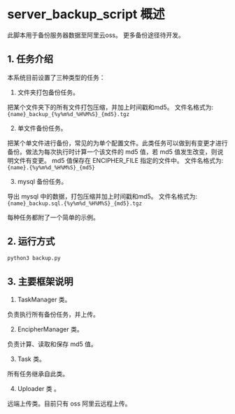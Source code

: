 # server_backup_script 概述

此脚本用于备份服务器数据至阿里云oss。 更多备份途径待开发。

## 1. 任务介绍

本系统目前设置了三种类型的任务：

1) 文件夹打包备份任务。

把某个文件夹下的所有文件打包压缩，并加上时间戳和md5。 文件名格式为: `{name}_backup_{%y%m%d_%H%M%S}_{md5}.tgz`

2) 单文件备份任务。

把某个单文件进行备份，常见的为单个配置文件。此类任务可以做到有变更才进行备份。做法为每次执行时计算一个该文件的 md5 值，若 md5 值发生改变，则说明文件有变更。 md5 值保存在 ENCIPHER_FILE 指定的文件中。 文件名格式为: `{name}.{%y%m%d_%H%M%S}_{md5}`

3) mysql 备份任务。

导出 mysql 中的数据，打包压缩并加上时间戳和md5。 文件名格式为: `{name}_backup.sql.{%y%m%d_%H%M%S}_{md5}.tgz`

每种任务都附了一个简单的示例。

## 2. 运行方式

```bash
python3 backup.py
```

## 3. 主要框架说明

1) TaskManager 类。

负责执行所有备份任务，并上传。

2) EncipherManager 类。

负责计算、读取和保存 md5 值。

3) Task 类。

所有任务继承自此类。

4) Uploader 类 。

远端上传类。目前只有 oss 阿里云远程上传。

